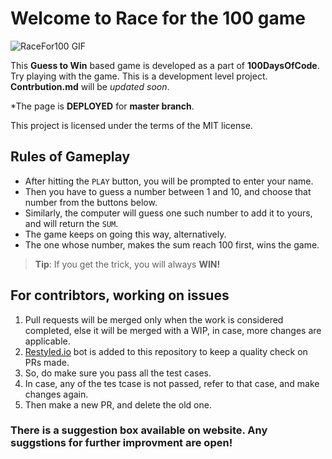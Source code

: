 # Welcome to Race for the 100 game

![RaceFor100 GIF](https://i.imgur.com/IOBdr7F.gif)

This **Guess to Win** based game is developed as a part of **100DaysOfCode**.
Try playing with the game. This is a development level project.
**Contrbution.md** will be _updated soon_.

\*The page is **DEPLOYED** for **master branch**.

This project is licensed under the terms of the MIT license.

## Rules of Gameplay

- After hitting the `PLAY` button, you will be prompted to enter your name.
- Then you have to guess a number between 1 and 10, and choose that number from
  the buttons below.
- Similarly, the computer will guess one such number to add it to yours, and
  will return the `SUM`.
- The game keeps on going this way, alternatively.
- The one whose number, makes the sum reach 100 first, wins the game.

> **Tip**: If you get the trick, you will always **WIN!**

## For contribtors, working on issues

1. Pull requests will be merged only when the work is considered completed, else
   it will be merged with a WIP, in case, more changes are applicable.
2. [Restyled.io](https://restyled.io/) bot is added to this repository to keep a
   quality check on PRs made.
3. So, do make sure you pass all the test cases.
4. In case, any of the tes tcase is not passed, refer to that case, and make
   changes again.
5. Then make a new PR, and delete the old one.

### There is a suggestion box available on website. Any suggstions for further improvment are open!
